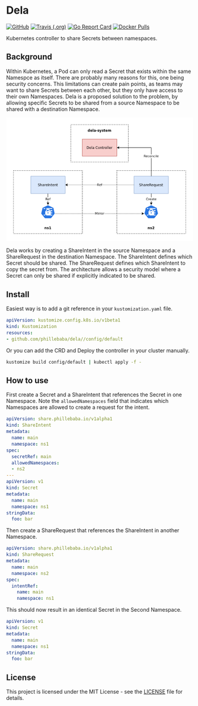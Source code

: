 # Dela
[![GitHub](https://img.shields.io/github/license/phillebaba/dela)](https://github.com/phillebaba/dela)
[![Travis (.org)](https://img.shields.io/travis/phillebaba/dela)](https://travis-ci.org/phillebaba/dela)
[![Go Report Card](https://goreportcard.com/badge/github.com/phillebaba/dela)](https://goreportcard.com/report/github.com/phillebaba/dela)
[![Docker Pulls](https://img.shields.io/docker/pulls/phillebaba/dela)](https://hub.docker.com/r/phillebaba/dela)

Kubernetes controller to share Secrets between namespaces.

## Background
Within Kubernetes, a Pod can only read a Secret that exists within the same Namespce as itself. There are probably many reasons for this, one being security concerns. This limitations can create pain points, as teams may want to share Secrets between each other, but they only have access to their own Namespaces. Dela is a proposed solution to the problem, by allowing specific Secrets to be shared from a source Namespace to be shared with a destination Namespace.

<p align="center">
  <img src="./assets/overview.png">
</p>

Dela works by creating a ShareIntent in the source Namespace and a ShareRequest in the destination Namespace. The ShareIntent defines which Secret should be shared. The ShareRequest defines which ShareIntent to copy the secret from. The architecture allows a security model where a Secret can only be shared if explicitly indicated to be shared.

## Install
Easiest way is to add a git reference in your `kustomization.yaml` file.
```yaml
apiVersion: kustomize.config.k8s.io/v1beta1
kind: Kustomization
resources:
- github.com/phillebaba/dela//config/default
```

Or you can add the CRD and Deploy the controller in your cluster manually.
```bash
kustomize build config/default | kubectl apply -f -
```

## How to use
First create a Secret and a ShareIntent that references the Secret in one Namespace. Note the `allowedNamespaces` field that indicates which Namespaces are allowed to create a request for the intent.
```yaml
apiVersion: share.phillebaba.io/v1alpha1
kind: ShareIntent
metadata:
  name: main
  namespace: ns1
spec:
  secretRef: main
  allowedNamespaces:
  - ns2
---
apiVersion: v1
kind: Secret
metadata:
  name: main
  namespace: ns1
stringData:
  foo: bar
```

Then create a ShareRequest that references the ShareIntent in another Namespace.
```yaml
apiVersion: share.phillebaba.io/v1alpha1
kind: ShareRequest
metadata:
  name: main
  namespace: ns2
spec:
  intentRef:
    name: main
    namespace: ns1
```

This should now result in an identical Secret in the Second Namespace.
```yaml
apiVersion: v1
kind: Secret
metadata:
  name: main
  namespace: ns1
stringData:
  foo: bar
```

## License
This project is licensed under the MIT License - see the [LICENSE](LICENSE) file for details.
